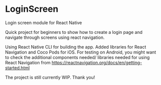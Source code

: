 # LoginScreen
Login screen module for React Native

Quick project for beginners to show how to create a login page and navigate through screens using react navigation.

Using React Native CLI for building the app.
Added libraries for React Navigation and Coco Pods for iOS. For testing on Android, you might want to check the additional components needed/ libraries needed for using React Navigation from https://reactnavigation.org/docs/en/getting-started.html

The project is still currently WIP. Thank you!
